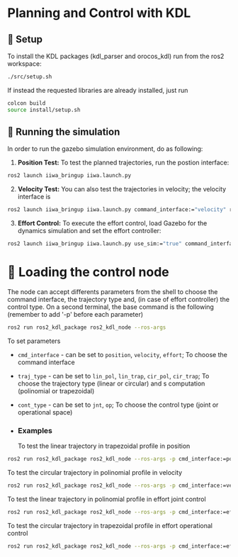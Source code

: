 # Planning and Control with KDL

## 🔨 Setup

To install the KDL packages (kdl_parser and orocos_kdl) run from the ros2 workspace:
```sh
./src/setup.sh
```
If instead the requested libraries are already installed, just run
```sh
colcon build
source install/setup.sh
```

## 🚴 Running the simulation

In order to run the gazebo simulation environment, do as following:
1. **Position Test:** To test the planned trajectories, run the postion interface:
```sh
ros2 launch iiwa_bringup iiwa.launch.py
```
2. **Velocity Test:** You can also test the trajectories in velocity; the velocity interface is 
```sh
ros2 launch iiwa_bringup iiwa.launch.py command_interface:="velocity" robot_controller:="velocity_controller"
```
3. **Effort Control:** To execute the effort control, load Gazebo for the dynamics simulation and set the effort controller:
```sh
ros2 launch iiwa_bringup iiwa.launch.py use_sim:="true" command_interface:="effort" robot_controller:="effort_controller"
```

# 🦾 Loading the control node

The node can accept differents parameters from the shell to choose the command interface, the trajectory type and, (in case of effort controller) the control type.
On a second terminal, the base command is the following (remember to add '-p' before each parameter)
```sh
ros2 run ros2_kdl_package ros2_kdl_node --ros-args
```
To set parameters
- `cmd_interface` - can be set to `position`, `velocity`, `effort`; To choose the command interface
- `traj_type` - can be set to `lin_pol`, `lin_trap`, `cir_pol`, `cir_trap`; To choose the trajectory type (linear or circular) and s computation (polinomial or trapezoidal)
- `cont_type` - can be set to `jnt`, `op`; To choose the control type (joint or operational space)

- ### Examples

  To test the linear trajectory in trapezoidal profile in position
```sh
ros2 run ros2_kdl_package ros2_kdl_node --ros-args -p cmd_interface:=position -p traj_type:=lin_trap
```
  To test the circular trajectory in polinomial profile in velocity
```sh
ros2 run ros2_kdl_package ros2_kdl_node --ros-args -p cmd_interface:=velocity -p traj_type:=cir_pol
```
  To test the linear trajectory in polinomial profile in effort joint control
```sh
ros2 run ros2_kdl_package ros2_kdl_node --ros-args -p cmd_interface:=effort -p traj_type:=lin_pol -p cont_type:=jnt
```
  To test the circular trajectory in trapezoidal profile in effort operational control
```sh
ros2 run ros2_kdl_package ros2_kdl_node --ros-args -p cmd_interface:=effort -p traj_type:=cir_trap -p cont_type:=op
```
  
